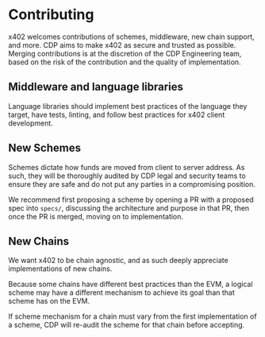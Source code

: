 # Contributing

x402 welcomes contributions of schemes, middleware, new chain support, and more.
CDP aims to make x402 as secure and trusted as possible.
Merging contributions is at the discretion of the CDP Engineering team, based on the risk of the contribution and the quality of implementation.

## Middleware and language libraries

Language libraries should implement best practices of the language they target, have tests, linting, and follow best practices for x402 client development.

## New Schemes

Schemes dictate how funds are moved from client to server address. As such, they will be thoroughly audited by CDP legal and security teams to ensure they are safe and do not put any parties in a compromising position.

We recommend first proposing a scheme by opening a PR with a proposed spec into `specs/`, discussing the architecture and purpose in that PR, then once the PR is merged, moving on to implementation.

## New Chains

We want x402 to be chain agnostic, and as such deeply appreciate implementations of new chains.

Because some chains have different best practices than the EVM, a logical scheme may have a different mechanism to achieve its goal than that scheme has on the EVM.

If scheme mechanism for a chain must vary from the first implementation of a scheme, CDP will re-audit the scheme for that chain before accepting.
